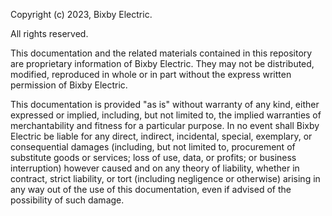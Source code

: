 Copyright (c) 2023, Bixby Electric.

All rights reserved.

This documentation and the related materials contained in this repository are proprietary information of Bixby Electric. They may not be distributed, modified, reproduced in whole or in part without the express written permission of Bixby Electric.

This documentation is provided "as is" without warranty of any kind, either expressed or implied, including, but not limited to, the implied warranties of merchantability and fitness for a particular purpose. In no event shall Bixby Electric be liable for any direct, indirect, incidental, special, exemplary, or consequential damages (including, but not limited to, procurement of substitute goods or services; loss of use, data, or profits; or business interruption) however caused and on any theory of liability, whether in contract, strict liability, or tort (including negligence or otherwise) arising in any way out of the use of this documentation, even if advised of the possibility of such damage.
